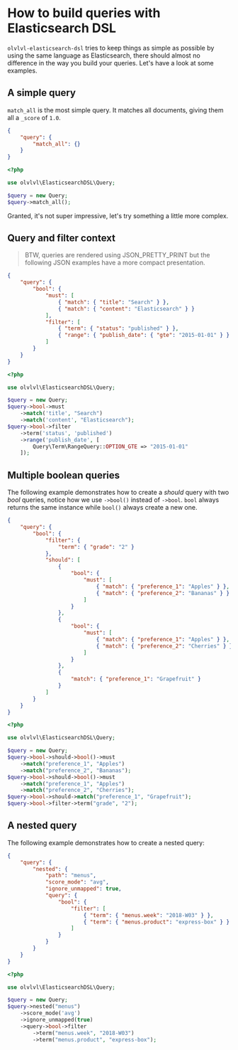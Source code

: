 # How to build queries with Elasticsearch DSL

`olvlvl-elasticsearch-dsl` tries to keep things as simple as possible by using the same language
as Elasticsearch, there should almost no difference in the way you build your queries. Let's have
a look at some examples.





## A simple query

`match_all` is the most simple query. It matches all documents, giving them all a `_score` of `1.0`.

```json
{
    "query": {
        "match_all": {}
    }
}
```
```php
<?php

use olvlvl\ElasticsearchDSL\Query;

$query = new Query;
$query->match_all();
```

Granted, it's not super impressive, let's try something a little more complex.





## Query and filter context

> BTW, queries are rendered using JSON_PRETTY_PRINT but the following JSON examples have a more
> compact presentation.

```json
{
    "query": {
        "bool": {
            "must": [
                { "match": { "title": "Search" } },
                { "match": { "content": "Elasticsearch" } }
            ],
            "filter": [
                { "term": { "status": "published" } },
                { "range": { "publish_date": { "gte": "2015-01-01" } } }
            ]
        }
    }
}
```
```php
<?php

use olvlvl\ElasticsearchDSL\Query;

$query = new Query;
$query->bool->must
    ->match('title', "Search")
    ->match('content', "Elasticsearch");
$query->bool->filter
    ->term('status', 'published')
    ->range('publish_date', [
        Query\Term\RangeQuery::OPTION_GTE => "2015-01-01"
    ]);
```





## Multiple boolean queries

The following example demonstrates how to create a _should_ query with two _bool_ queries, notice
how we use `->bool()` instead of `->bool`. `bool` always returns the same instance while `bool()`
always create a new one.

```json
{
    "query": {
        "bool": {
            "filter": {
                "term": { "grade": "2" }
            },
            "should": [
                {
                    "bool": {
                        "must": [
                            { "match": { "preference_1": "Apples" } },
                            { "match": { "preference_2": "Bananas" } }
                        ]
                    }
                },
                {
                    "bool": {
                        "must": [
                            { "match": { "preference_1": "Apples" } },
                            { "match": { "preference_2": "Cherries" } }
                        ]
                    }
                },
                {
                    "match": { "preference_1": "Grapefruit" }
                }
            ]
        }
    }
}
```
```php
<?php

use olvlvl\ElasticsearchDSL\Query;

$query = new Query; 
$query->bool->should->bool()->must
    ->match("preference_1", "Apples")
    ->match("preference_2", "Bananas");
$query->bool->should->bool()->must
    ->match("preference_1", "Apples")
    ->match("preference_2", "Cherries");
$query->bool->should->match("preference_1", "Grapefruit");
$query->bool->filter->term("grade", "2");
```





## A nested query

The following example demonstrates how to create a nested query:

```json
{
    "query": {
        "nested": {
            "path": "menus",
            "score_mode": "avg",
            "ignore_unmapped": true,
            "query": {
                "bool": {
                    "filter": [
                        { "term": { "menus.week": "2018-W03" } },
                        { "term": { "menus.product": "express-box" } }
                    ]
                }
            }
        }
    }
}
```
```php
<?php

use olvlvl\ElasticsearchDSL\Query;

$query = new Query; 
$query->nested("menus")
    ->score_mode('avg')
    ->ignore_unmapped(true)
    ->query->bool->filter
        ->term("menus.week", "2018-W03")
        ->term("menus.product", "express-box");
```





[Elasticsearch documentation]: https://www.elastic.co/guide/en/elasticsearch/reference/5.6/query-dsl.html
